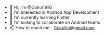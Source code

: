 - 👋 Hi, I’m @Gokul1992
- 👀 I’m interested in Andriod App Development
- 🌱 I’m currently learning Flutter
- 💞️ I’m looking to collaborate on Android teams
- 📫 How to reach me - Gokuljnt@gmail.com

<!---
Gokul1992/Gokul1992 is a ✨ special ✨ repository because its `README.md` (this file) appears on your GitHub profile.
You can click the Preview link to take a look at your changes.
--->
